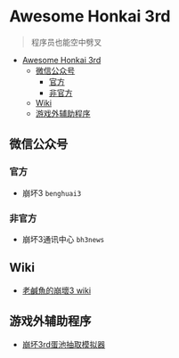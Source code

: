 # Awesome Honkai 3rd

> 程序员也能空中劈叉

<!--ts-->
   * [Awesome Honkai 3rd](#awesome-honkai-3rd)
      * [微信公众号](#微信公众号)
         * [官方](#官方)
         * [非官方](#非官方)
      * [Wiki](#wiki)
      * [游戏外辅助程序](#游戏外辅助程序)

<!-- Added by: simon3000, at: 2019年 1月25日 星期五 09时50分18秒 CST -->

<!--te-->

## 微信公众号

### 官方

- 崩坏3 `benghuai3`

### 非官方

- 崩坏3通讯中心 `bh3news`

## Wiki

- [老鹹魚的崩壞3 wiki](https://bh3momeha.game-info.wiki)

## 游戏外辅助程序

- [崩坏3rd蛋池抽取模拟器](https://github.com/dyingsunlight/mock-kakin)

